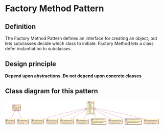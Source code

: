 # Factory Method Pattern

## Definition

The Factory Method Pattern defines an interface for creating an object, but lets subclasses decide which class to initiate. Factory Method lets a class defer instantiation to subclasses.

## Design principle

**Depend upon abstractions. Do not depend upon concrete classes**

## Class diagram for this pattern

![Alt text](./factory-method.svg)
